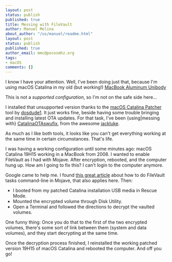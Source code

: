 ```yaml
---
layout: post
status: publish
published: true
title: Messing with FileVault
author: Manuel Molina
about_author: "/us/manuel/readme.html"
layout: post
status: publish
published: true
author_email: mmc@pocosmhz.org
tags:
- macOS
comments: []
---
```

I know I have your attention. Well, I've been doing just that, because I'm using macOS Catalina in my old (but working!) [MacBook Aluminum Unibody](https://en.wikipedia.org/wiki/MacBook_(2006%E2%80%932012)#2nd_generation:_Aluminum_Unibody)

This is not a _supported configuration_, so I'm not on the safe side here...

I installed that unsupported version thanks to the [macOS Catalina Patcher](http://dosdude1.com/catalina/) tool by [dosdude1](http://twitter.com/dosdude1). It just works fine, beside having some trouble bringing and installing latest OTA updates. For that task, I've been \{using\|messing with\} [CatalinaOTAswufix](https://github.com/jacklukem/CatalinaOTAswufix), from the awesome [jackluke](https://forums.macrumors.com/members/1133911/).

As much as I like both tools, it looks like you can't get everything working at the same time in certain circumstances. That's life.

I was having a working configuration until some minutes ago: macOS Catalina 19H15 working in a MacBook from 2008. I wanted to enable FileVault as I had with Mojave. After encryption, rebooted, and the computer hung up. How am I going to fix this? I can't login to the computer anymore.

Google came to help me. I found [this great article](https://derflounder.wordpress.com/2019/01/15/unlock-or-decrypt-your-filevault-encrypted-boot-drive-from-the-command-line-on-macos-mojave/) about how to do FileVault tasks command-line in Mojave, that also applies here. Then:

- I booted from my patched Catalina installation USB media in Rescue Mode.
- Mounted the encrypted volume through Disk Utility.
- Open a Terminal and followed the directions to decrypt the vaulted volumes.

One funny thing: Once you do that to the first of the two encrypted volumes, there's some sort of link between them (system and data volumes), and they start decrypting at the same time.

Once the decryption process finished, I reinstalled the working patched version 19H15 of macOS Catalina and rebooted the computer. And off you go!
